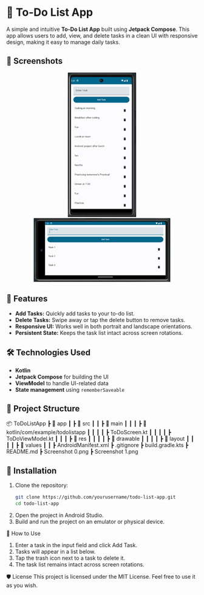 # 📝 To-Do List App
A simple and intuitive **To-Do List App** built using **Jetpack Compose**. This app allows users to add, view, and delete tasks in a clean UI with responsive design, making it easy to manage daily tasks.

## 📸 Screenshots
<div align="center">
  <img src="./Screenshot 1.png" alt="Portrait Mode" width="180"/>
  <img src="./Screenshot 0.png" alt="Landscape Mode" width="360"/>
</div>

## 🚀 Features
- **Add Tasks:** Quickly add tasks to your to-do list.
- **Delete Tasks:** Swipe away or tap the delete button to remove tasks.
- **Responsive UI:** Works well in both portrait and landscape orientations.
- **Persistent State:** Keeps the task list intact across screen rotations.

## 🛠️ Technologies Used
- **Kotlin**
- **Jetpack Compose** for building the UI
- **ViewModel** to handle UI-related data
- **State management** using `rememberSaveable`

## 📂 Project Structure
📦 ToDoListApp ┣ 📂 app ┃ ┣ 📂 src ┃ ┃ ┣ 📂 main ┃ ┃ ┃ ┣ 📂 kotlin/com/example/todolistapp ┃ ┃ ┃ ┃ ┣ ToDoScreen.kt ┃ ┃ ┃ ┃ ┣ ToDoViewModel.kt ┃ ┃ ┃ ┣ 📂 res ┃ ┃ ┃ ┃ ┣ 📂 drawable ┃ ┃ ┃ ┃ ┣ 📂 layout ┃ ┃ ┃ ┃ ┣ 📂 values ┃ ┃ ┣ AndroidManifest.xml ┣ .gitignore ┣ build.gradle.kts ┣ README.md ┣ Screenshot 0.png ┣ Screenshot 1.png

## 🔧 Installation
1. Clone the repository:
   ```bash
   git clone https://github.com/yourusername/todo-list-app.git
   cd todo-list-app
2. Open the project in Android Studio.
3. Build and run the project on an emulator or physical device.

📱 How to Use
1. Enter a task in the input field and click Add Task.
2. Tasks will appear in a list below.
3. Tap the trash icon next to a task to delete it.
4. The task list remains intact across screen rotations.

🛡️ License
This project is licensed under the MIT License. Feel free to use it as you wish.
